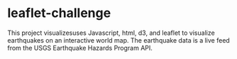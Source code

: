 # leaflet-challenge
This project visualizesuses Javascript, html, d3, and leaflet to visualize earthquakes on an interactive world map. The earthquake data is a live feed from the USGS Earthquake Hazards Program API.

[<img src="">](https://bakerv.github.io/leaflet-challenge/)
